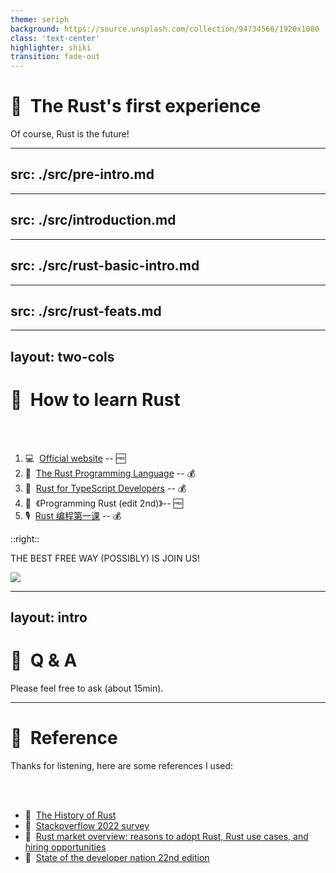```yaml
---
theme: seriph
background: https://source.unsplash.com/collection/94734566/1920x1080
class: 'text-center'
highlighter: shiki
transition: fade-out
---
```


# 🔬 &nbsp;The Rust's first experience

Of course, Rust is the future!

<!--
    Welcome everyone's attended. 
-->

---
src: ./src/pre-intro.md
---

---
src: ./src/introduction.md
---

---
src: ./src/rust-basic-intro.md
---

---
src: ./src/rust-feats.md
---

---
layout: two-cols 
---

# 🤔 &nbsp;How to learn Rust

<br />
<br />

1. 💻 &nbsp;[Official website](https://www.rust-lang.org/learn) -- 🆓
2. 🎥 &nbsp;[The Rust Programming Language](https://frontendmasters.com/courses/rust/) -- 💰
3. 🎥 &nbsp;[Rust for TypeScript Developers](https://frontendmasters.com/courses/rust-ts-devs/) -- 💰
4. 📖 &nbsp;《Programming Rust (edit 2nd)》-- 🆓
5. 🎙️ &nbsp;[Rust 编程第一课](https://time.geekbang.org/column/intro/100085301) -- 💰

::right::

<v-click>

THE BEST FREE WAY (POSSIBLY) IS JOIN US!

![](/img/qr-code.png)

</v-click>

<!--
    Part 4: How to learn Rust

    Encourage these cool guy learn & use Rust as much as possible!
-->

---
layout: intro
---

# 🙋 &nbsp;Q & A 

Please feel free to ask (about 15min).

<!--
    Part 5: AMA

    15min will be fine, maybe about 5 questions? don't make it verbose.
-->

---

# 🔗 &nbsp;Reference

Thanks for listening, here are some references I used:

<br />
<br />

* 🎥 &nbsp;[The History of Rust](https://www.youtube.com/watch?v=79PSagCD_AY)
* 📄 &nbsp;[Stackoverflow 2022 survey](https://survey.stackoverflow.co/2022/?utm_source=so-owned&utm_medium=announcement-banner&utm_campaign=dev-survey-2022&utm_content=results#section-most-loved-dreaded-and-wanted-programming-scripting-and-markup-languages)
* 📄 &nbsp;[Rust market overview: reasons to adopt Rust, Rust use cases, and hiring opportunities](https://yalantis.com/blog/rust-market-overview/)
* 📄 &nbsp;[State of the developer nation 22nd edition](https://slashdata-website-cms.s3.amazonaws.com/sample_reports/VZtJWxZw5Q9NDSAQ.pdf)

<!-- 
    Part 6: Reference
-->
